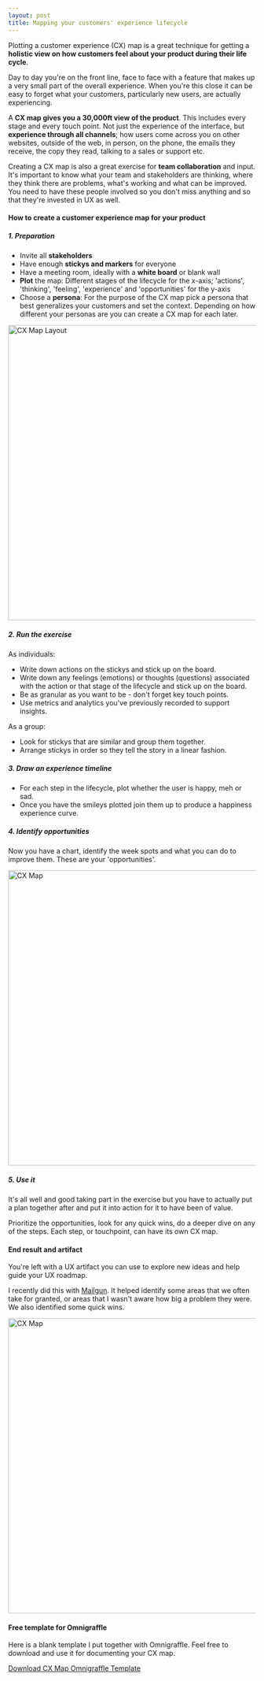 ```yaml
---
layout: post
title: Mapping your customers' experience lifecycle
---
```


Plotting a customer experience (CX) map is a great technique for getting a **holistic view on how customers feel about your product during their life cycle**.

Day to day you're on the front line, face to face with a feature that makes up a very small part of the overall experience. When you're this close it can be easy to forget what your customers, particularly new users, are actually experiencing.

A **CX map gives you a 30,000ft view of the product**. This includes every stage and every touch point. Not just the experience of the interface, but **experience through all channels**; how users come across you on other websites, outside of the web, in person, on the phone, the emails they receive, the copy they read, talking to a sales or support etc.

Creating a CX map is also a great exercise for **team collaboration** and input. It's important to know what your team and stakeholders are thinking, where they think there are problems, what's working and what can be improved. You need to have these people involved so you don't miss anything and so that they're invested in UX as well.

#### How to create a customer experience map for your product

##### 1. Preparation

* Invite all **stakeholders**
* Have enough **stickys and markers** for everyone
* Have a meeting room, ideally with a **white board** or blank wall
* **Plot** the map: Different stages of the lifecycle for the x-axis; 'actions', 'thinking', 'feeling', 'experience' and 'opportunities' for the y-axis
* Choose a **persona**: For the purpose of the CX map pick a persona that best generalizes your customers and set the context. Depending on how different your personas are you can create a CX map for each later.

<p class="aligncenter"><img src="{{site.baseurl}}/wp-content/uploads/cx3.gif" alt="CX Map Layout" width="600"></p>

##### 2. Run the exercise

As individuals:

* Write down actions on the stickys and stick up on the board.
* Write down any feelings (emotions) or thoughts (questions) associated with the action or that stage of the lifecycle and stick up on the board.
* Be as granular as you want to be - don't forget key touch points.
* Use metrics and analytics you've previously recorded to support insights.

As a group:

* Look for stickys that are similar and group them together.
* Arrange stickys in order so they tell the story in a linear fashion.

##### 3. Draw an experience timeline

* For each step in the lifecycle, plot whether the user is happy, meh or sad.
* Once you have the smileys plotted join them up to produce a happiness experience curve.

##### 4. Identify opportunities

Now you have a chart, identify the week spots and what you can do to improve them. These are your 'opportunities'.

<p class="aligncenter"><img src="{{site.baseurl}}/wp-content/uploads/cx1.jpg" alt="CX Map" width="600"></p>

##### 5. Use it

It's all well and good taking part in the exercise but you have to actually put a plan together after and put it into action for it to have been of value.

Prioritize the opportunities, look for any quick wins, do a deeper dive on any of the steps. Each step, or touchpoint, can have its own CX map.


#### End result and artifact

You're left with a UX artifact you can use to explore new ideas and help guide your UX roadmap.

I recently did this with [Mailgun](http://www.mailgun.com). It helped identify some areas that we often take for granted, or areas that I wasn't aware how big a problem they were. We also identified some quick wins.

<p class="aligncenter"><img src="{{site.baseurl}}/wp-content/uploads/cx2.jpg" alt="CX Map" width="600"></p>

#### Free template for Omnigraffle

Here is a blank template I put together with Omnigraffle. Feel free to download and use it for documenting your CX map.

<a href="{{ site.url }}/downloads/cxmap.graffle" class="button">Download CX Map Omnigraffle Template</a>
